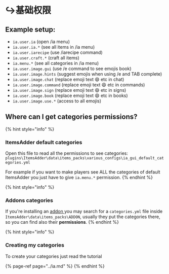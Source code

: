 # ↪️基础权限

## Example setup:

* `ia.user.ia` \(open /ia menu\)
* `ia.user.ia.*` \(see all items in /ia menu\)
* `ia.user.iarecipe` \(use /iarecipe command\)
* `ia.user.craft.*` \(craft all items\)
* `ia.menu.*` \(see all categories in /ia menu\)
* `ia.user.image.gui` \(use /e command to see emojis book\)
* `ia.user.image.hints` \(suggest emojis when using /e and TAB complete\)
* `ia.user.image.chat` \(replace emoji text :smile: etc in chat\)
* `ia.user.image.command` \(replace emoji text :smile: etc in commands\)
* `ia.user.image.sign` \(replace emoji text :smile: etc in signs\)
* `ia.user.image.book` \(replace emoji text :smile: etc in books\)
* `ia.user.image.use.*` \(access to all emojis\)

## Where can I get categories permissions?

{% hint style="info" %}
### ItemsAdder default categories

Open this file to read all the permissions to see categories: `plugins\ItemsAdder\data\items_packs\various_configs\ia_gui_default_categories.yml`

For example if you want to make players see ALL the categories of default ItemsAdder you just have to give `ia.menu.*` permission.
{% endhint %}

{% hint style="info" %}
### Addons categories

If you're installing an [addon ](https://addons.plugin.ga/itemsadder/)you may search for a `categories.yml` file inside `ItemsAdder\data\items_packs\ADDON`, usually they put the categories there, so you can find also their **permissions**.
{% endhint %}

{% hint style="info" %}
### Creating my categories

To create your categories just read the tutorial

{% page-ref page="../ia.md" %}
{% endhint %}

